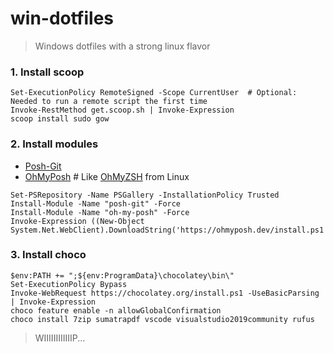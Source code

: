 # win-dotfiles
> Windows dotfiles with a strong linux flavor

### 1. Install scoop
```
Set-ExecutionPolicy RemoteSigned -Scope CurrentUser  # Optional: Needed to run a remote script the first time
Invoke-RestMethod get.scoop.sh | Invoke-Expression
scoop install sudo gow
```
### 2. Install modules
* [Posh-Git](http://dahlbyk.github.io/posh-git/)
* [OhMyPosh](https://ohmyposh.dev/)  # Like [OhMyZSH](https://ohmyz.sh/) from Linux
```
Set-PSRepository -Name PSGallery -InstallationPolicy Trusted
Install-Module -Name "posh-git" -Force
Install-Module -Name "oh-my-posh" -Force
Invoke-Expression ((New-Object System.Net.WebClient).DownloadString('https://ohmyposh.dev/install.ps1'))
```
### 3. Install choco
```
$env:PATH += ";${env:ProgramData}\chocolatey\bin\"
Set-ExecutionPolicy Bypass
Invoke-WebRequest https://chocolatey.org/install.ps1 -UseBasicParsing | Invoke-Expression
choco feature enable -n allowGlobalConfirmation
choco install 7zip sumatrapdf vscode visualstudio2019community rufus
```

> WIIIIIIIIIIIIP...
